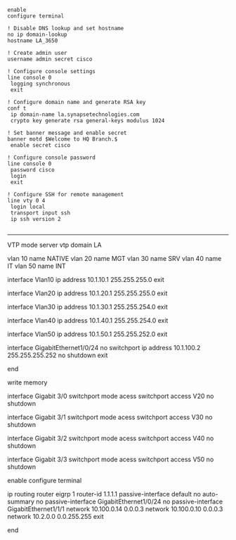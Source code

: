```

enable
configure terminal

! Disable DNS lookup and set hostname
no ip domain-lookup
hostname LA_3650

! Create admin user
username admin secret cisco

! Configure console settings
line console 0
 logging synchronous
 exit

! Configure domain name and generate RSA key
conf t
 ip domain-name la.synapsetechnologies.com
 crypto key generate rsa general-keys modulus 1024

! Set banner message and enable secret
banner motd $Welcome to HQ Branch.$
 enable secret cisco

! Configure console password
line console 0
 password cisco
 login
 exit

! Configure SSH for remote management
line vty 0 4
 login local
 transport input ssh
 ip ssh version 2
 
 ```

---

VTP mode server
vtp domain LA

vlan 10
 name NATIVE
vlan 20
 name MGT
vlan 30
 name SRV
vlan 40
 name IT
vlan 50
 name INT


interface Vlan10
 ip address 10.1.10.1 255.255.255.0
 exit

interface Vlan20
 ip address 10.1.20.1 255.255.255.0
 exit

interface Vlan30
 ip address 10.1.30.1 255.255.254.0
 exit

interface Vlan40
 ip address 10.1.40.1 255.255.254.0
 exit

interface Vlan50
 ip address 10.1.50.1 255.255.252.0
 exit

interface GigabitEthernet1/0/24
 no switchport
 ip address 10.1.100.2 255.255.255.252
 no shutdown
 exit

end

write memory

interface Gigabit 3/0
switchport mode acess
switchport access V20
no shutdown


interface Gigabit 3/1
switchport mode acess
switchport access V30
no shutdown


interface Gigabit 3/2
switchport mode acess
switchport access V40
no shutdown

interface Gigabit 3/3
switchport mode acess
switchport access V50
no shutdown

enable
configure terminal

ip routing 
router eigrp 1
 router-id 1.1.1.1
 passive-interface default
 no auto-summary
 no passive-interface GigabitEthernet1/0/24
 no passive-interface GigabitEthernet1/1/1
 network 10.100.0.14 0.0.0.3
 network 10.100.0.10 0.0.0.3
 network 10.2.0.0 0.0.255.255
 exit

end
